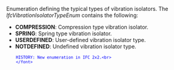 ﻿Enumeration defining the typical types of vibration isolators. The _IfcVibrationIsolatorTypeEnum_ contains the following:

* **COMPRESSION**: Compression type vibration isolator.
* **SPRING**: Spring type vibration isolator.
* **USERDEFINED**: User-defined vibration isolator type.
* **NOTDEFINED**: Undefined vibration isolator type.

> <font color="#0000ff" size="-1">
    	HISTORY: New enumeration in IFC 2x2.<br>
    	</font>
